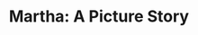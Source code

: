 ---
title: "Martha: A Picture Story"
year: 2019
rating: 0
stars: ""
liked: true
rewatched: false
permalink: "martha-a-picture-story"
watched_on: 2024-12-14
---